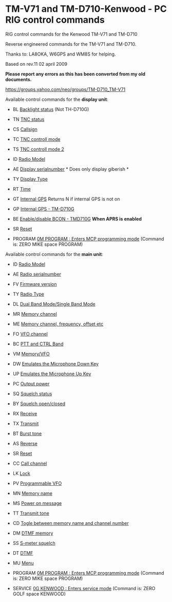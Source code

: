# TM-V71 and TM-D710-Kenwood - PC RIG control commands
RIG control commands for the Kenwood TM-V71 and TM-D710

Reverse engineered commands for the TM-V71 and TM-D710.

Thanks to: LA8OKA, W6GPS and WM8S for helping.

Based on rev.11 02 april 2009

__Please report any errors as this has been converted from my old documents.__

https://groups.yahoo.com/neo/groups/TM-D710_TM-V71

Available control commands for the **display unit**:

- BL	[Backlight status](/commands/BL.md) (Not TH-D710G)

- TN	[TNC status](/commands/TN.md)

- CS	[Callsign](/commands/CS.md)

- TC	[TNC controll mode](/commands/TC.md)

- TS	[TNC controll mode 2](/commands/TS.md)

- ID	[Radio Model](/commands/ID.md)

- AE	[Display serialnumber](/commands/AE.md) * Does only display giberish *

- TY	[Display Type](/commands/TY.md)

- RT	[Time](/commands/RT.md)

- GT	[Internal GPS](/commands/GT.md) Returns N if internal GPS is not on

- GP	[Internal GPS - TM-D710G](/commands/GP.md)

- BE	[Enable/disable BCON - TMD710G](/commands/BE.md) **When APRS is enabled**

- SR	[Reset](/commands/SR.md)

- PROGRAM		[0M PROGRAM : Enters MCP programming mode](/commands/0M_PROGRAM.md) (Command is: ZERO MIKE space PROGRAM)

Available control commands for the **main unit**:


- ID	[Radio Model](/commands/ID.md)

- AE	[Radio serialnumber](/commands/AE.md)

- FV	[Firmware version](/commands/FV.md)

- TY	[Radio Type](/commands/TY.md)

- DL	[Dual Band Mode/Single Band Mode](/commands/DL.md)

- MR	[Memory channel](/commands/MR.md)

- ME	[Memory channel, frequency, offset etc](/commands/ME.md)

- FO	[VFO channel](/commands/FO.md)

- BC	[PTT and CTRL Band](/commands/BC.md)

- VM	[Memory/VFO](/commands/VM.md)

- DW	[Emulates the Microphone Down Key](/commands/DW.md)

- UP	[Emulates the Microphone Up Key](/commands/UP.md)

- PC	[Output power](/commands/PC.md)

- SQ	[Squelch status](/commands/SQ.md)

- BY	[Squelch open/closed](/commands/BY.md)

- RX	[Receive](/commands/RX.md)

- TX	[Transmit](/commands/TX.md)

- BT	[Burst tone](/commands/BT.md)

- AS	[Reverse](/commands/AS.md)

- SR	[Reset](/commands/SR.md)

- CC	[Call channel](/commands/CC.md)

- LK	[Lock](/commands/LK.md)

- PV	[Programmable VFO](/commands/PV.md)

- MN	[Memory name](/commands/MN.md)

- MS	[Power on message](/commands/MS.md)

- TT	[Transmit tone](/commands/TT.md)

- CD	[Togle between memory name and channel number](/commands/CD.md)

- DM	[DTMF memory](/commands/DM.md)

- SS	[S-meter squelch](/commands/SS.md)

- DT	[DTMF](/commands/DT.md)

- MU	[Menu](/commands/MU.md)

- PROGRAM		[0M PROGRAM : Enters MCP programming mode](/commands/0M_PROGRAM.md) (Command is: ZERO MIKE space PROGRAM)

- SERVICE	[0G KENWOOD : Enters service mode](/commands/0G_KENWOOD.md) (Command is: ZERO GOLF space KENWOOD)
